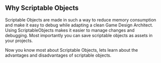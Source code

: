 ## Why Scriptable Objects

Scriptable Objects are made in such a way to reduce memory consumption and make it easy to debug while adapting a clean Game Design Architect. Using ScriptableObjects makes it easier to manage changes and debugging. Most importantly you can save scriptable objects as assets in your projects.


Now you know most about Scriptable Objects, lets learn about the advantages and disadvantages of scriptable objects.
